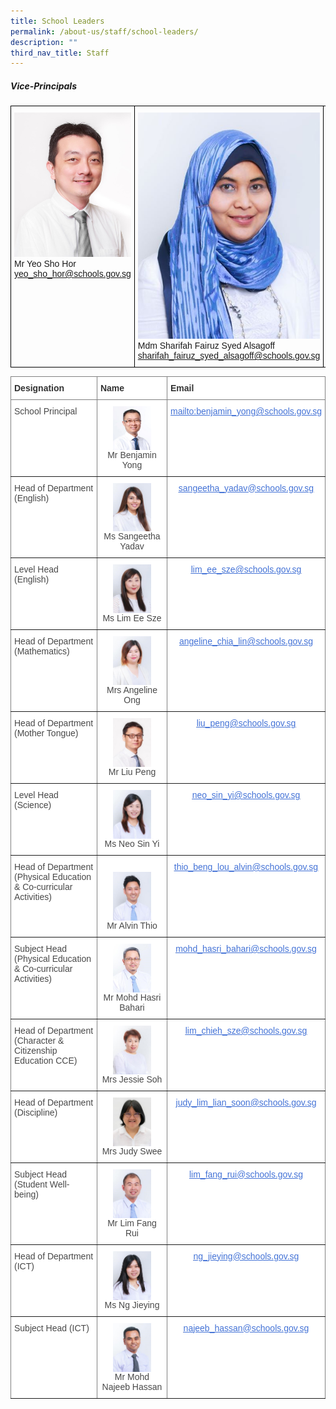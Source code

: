 ```yaml
---
title: School Leaders
permalink: /about-us/staff/school-leaders/
description: ""
third_nav_title: Staff
---
```

##### **Vice-Principals**

<table style="table-layout: fixed; width: 100%;" class="tg">
  <tbody>
    <tr>
      <td style="width:33%; vertical-align: top;">
        <img style="width:100%;" alt="Mr Yeo Sho Hor" src="/images/yeoshohor.jpg"><br>
        Mr Yeo Sho Hor<br>
        <a href="mailto:yeo_sho_hor@schools.gov.sg">yeo_sho_hor@schools.gov.sg</a>
      </td>
      <td style="width:33%; vertical-align: top;">
        <img style="width:100%;" alt="Mdm Sharifah Fairuz Syed Alsagoff" src="/images/sharifahfairuz.jpg"><br>
        Mdm Sharifah Fairuz Syed Alsagoff<br>
        <a href="mailto:sharifah_fairuz_syed_alsagoff@schools.gov.sg">sharifah_fairuz_syed_alsagoff@schools.gov.sg</a>
      </td>
      <td style="width:33%; vertical-align: top;">
        <img style="width:97%;" alt="Mr Chua Kok Seng" src="/images/mr%20chua%20kok%20seng%20passport%20size.jpg"><br>
        Mr Chua Kok Seng<br>
        <a href="mailto:chua_kok_seng@schools.gov.sg">chua_kok_seng@schools.gov.sg</a>
      </td>
    </tr>
  </tbody>
</table>

<style type="text/css">
.tg  {border-collapse:collapse;border-spacing:0;}
.tg td{border-color:black;border-style:solid;border-width:1px;font-family:Arial, sans-serif;font-size:14px;
  overflow:hidden;padding:10px 5px;word-break:normal;}
.tg th{border-color:black;border-style:solid;border-width:1px;font-family:Arial, sans-serif;font-size:14px;
  font-weight:normal;overflow:hidden;padding:10px 5px;word-break:normal;}
.tg .tg-rx9b{background-color:#FFF;border-color:inherit;color:#323232;font-weight:bold;text-align:left;vertical-align:top}
.tg .tg-acgv{background-color:#FFF;border-color:inherit;color:#484848;text-align:left;vertical-align:top}
.tg .tg-nbj5{background-color:#FFF;border-color:inherit;text-align:center;vertical-align:top}
.tg .tg-4z3p{background-color:#FFF;border-color:inherit;color:#4372D6;text-align:center;text-decoration:underline;vertical-align:top
  }
</style>
<table class="tg">
<thead>
  <tr>
    <th class="tg-rx9b"><span style="font-weight:700;font-style:normal;text-decoration:none;color:#323232;background-color:transparent">Designation</span></th>
    <th class="tg-rx9b"><span style="font-weight:700;font-style:normal;text-decoration:none;color:#323232;background-color:transparent">Name</span></th>
    <th class="tg-rx9b"><span style="font-weight:700;font-style:normal;text-decoration:none;color:#323232;background-color:transparent">Email</span></th>
  </tr>
</thead>
<tbody>
  <tr>
    <td class="tg-acgv"><span style="font-weight:400;font-style:normal;text-decoration:none;color:#484848;background-color:transparent">School Principal</span></td>
    <td class="tg-nbj5"> <img style="width:60%" src="/images/benjaminyong.jpg" align="center"><span style="font-weight:400;font-style:normal;text-decoration:none;color:#484848;background-color:transparent"><br> Mr Benjamin Yong </span></td>
    <td class="tg-4z3p"><a href="https://www.bedokgreenpri.moe.edu.sg/about-us/staff/key-personnel/samsina_herbert@schools.gov.sg"><span style="font-weight:400;font-style:normal;text-decoration:underline;color:#4372D6;background-color:transparent">mailto:benjamin_yong@schools.gov.sg</span></a></td>
  </tr>
  <tr>
    <td class="tg-acgv"><span style="font-weight:400;font-style:normal;text-decoration:none;color:#484848;background-color:transparent">Head of Department (English)</span></td>
    <td class="tg-nbj5"><img style="width:60%" src="/images/Key%20Personnel%201/keypersonnel2.jpg" align="center"><span style="font-weight:400;font-style:normal;text-decoration:none;color:#484848;background-color:transparent"><br>Ms Sangeetha Yadav</span></td>
    <td class="tg-4z3p"><a href="https://www.bedokgreenpri.moe.edu.sg/about-us/staff/key-personnel/sangeetha_yadav@schools.gov.sg"><span style="font-weight:400;font-style:normal;text-decoration:underline;color:#4372D6;background-color:transparent">sangeetha_yadav@schools.gov.sg</span></a></td>
  </tr>
  <tr>
    <td class="tg-acgv"><span style="font-weight:400;font-style:normal;text-decoration:none;color:#484848;background-color:transparent">Level Head (English)</span></td>
    <td class="tg-nbj5"><span style="color:#484848;background-color:transparent"><img style="width:60%" src="/images/Key%20Personnel%201/keypersonnel3.jpg" align="center"></span><br><span style="color:#484848;background-color:transparent">Ms Lim Ee Sze</span><br></td>
    <td class="tg-4z3p"><a href="https://www.bedokgreenpri.moe.edu.sg/about-us/staff/key-personnel/lim_ee_sze@schools.gov.sg"><span style="font-weight:400;font-style:normal;text-decoration:underline;color:#4372D6;background-color:transparent">lim_ee_sze@schools.gov.sg</span></a></td>
  </tr>
  <tr>
    <td class="tg-acgv"><span style="font-weight:400;font-style:normal;text-decoration:none;color:#484848;background-color:transparent">Head of Department (Mathematics)</span></td>
    <td class="tg-nbj5"><img style="width:60%" src="/images/Key%20Personnel%201/keypersonnel4.jpg" align="center"><br><span style="font-weight:400;font-style:normal;text-decoration:none;color:#484848;background-color:transparent">Mrs Angeline Ong</span></td>
    <td class="tg-4z3p"><a href="https://www.bedokgreenpri.moe.edu.sg/about-us/staff/key-personnel/angeline_chia_lin@schools.gov.sg"><span style="font-weight:400;font-style:normal;text-decoration:underline;color:#4372D6;background-color:transparent">angeline_chia_lin@schools.gov.sg</span></a></td>
  </tr>
  <tr>
    <td class="tg-acgv"><span style="font-weight:400;font-style:normal;text-decoration:none;color:#484848;background-color:transparent">Head of Department (Mother Tongue)</span></td>
    <td class="tg-nbj5"><span style="color:#484848;background-color:transparent"><img style="width:60%" src="/images/Key%20Personnel%201/keypersonnel5.jpg" align="center"></span><br><span style="color:#484848;background-color:transparent">Mr Liu Peng</span><br></td>
    <td class="tg-4z3p"><a href="https://www.bedokgreenpri.moe.edu.sg/about-us/staff/key-personnel/liu_peng@schools.gov.sg"><span style="font-weight:400;font-style:normal;text-decoration:underline;color:#4372D6;background-color:transparent">liu_peng@schools.gov.sg</span></a></td>
  </tr>
  <tr>
    <td class="tg-acgv"><span style="font-weight:400;font-style:normal;text-decoration:none;color:#484848;background-color:transparent">Level Head (Science)</span></td>
    <td class="tg-nbj5"><img style="width:60%" src="/images/Key%20Personnel%201/keypersonnel8.jpg" align="center"><br><span style="font-weight:400;font-style:normal;text-decoration:none;color:#484848;background-color:transparent">Ms Neo Sin Yi</span></td>
    <td class="tg-4z3p"><a href="https://www.bedokgreenpri.moe.edu.sg/about-us/staff/key-personnel/neo_sin_yi@schools.gov.sg"><span style="font-weight:400;font-style:normal;text-decoration:underline;color:#4372D6;background-color:transparent">neo_sin_yi@schools.gov.sg</span></a></td>
  </tr>
  <tr>
    <td class="tg-acgv"><span style="font-weight:400;font-style:normal;text-decoration:none;color:#484848;background-color:transparent">Head of Department (Physical Education &amp; Co-curricular Activities)</span></td>
    <td class="tg-nbj5"><br><img style="width:60%" src="/images/Key%20Personnel%201/keypersonnel10.jpg" align="center"><br><span style="font-weight:400;font-style:normal;text-decoration:none;color:#484848;background-color:transparent">Mr Alvin Thio</span></td>
    <td class="tg-4z3p"><a href="https://www.bedokgreenpri.moe.edu.sg/about-us/staff/key-personnel/thio_beng_lou_alvin@schools.gov.sg"><span style="font-weight:400;font-style:normal;text-decoration:underline;color:#4372D6;background-color:transparent">thio_beng_lou_alvin@schools.gov.sg</span></a></td>
  </tr>
  <tr>
    <td class="tg-acgv"><span style="font-weight:400;font-style:normal;text-decoration:none;color:#484848;background-color:transparent">Subject Head (Physical Education &amp; Co-curricular Activities)</span></td>
    <td class="tg-nbj5"><img style="width:60%" src="/images/Key%20Personnel%201/keypersonnel9.jpg" align="center"><br><span style="font-weight:400;font-style:normal;text-decoration:none;color:#484848;background-color:transparent">Mr Mohd Hasri Bahari</span></td>
    <td class="tg-4z3p"><a href="https://www.bedokgreenpri.moe.edu.sg/about-us/staff/key-personnel/mohd_hasri_bahari@schools.gov.sg"><span style="font-weight:400;font-style:normal;text-decoration:underline;color:#4372D6;background-color:transparent">mohd_hasri_bahari@schools.gov.sg</span></a></td>
  </tr>
  <tr>
    <td class="tg-acgv"><span style="font-weight:400;font-style:normal;text-decoration:none;color:#484848;background-color:transparent">Head of Department (Character &amp; Citizenship Education CCE)</span></td>
    <td class="tg-nbj5"><img style="width:60%" src="/images/Key%20Personnel%201/keypersonnel11.jpg" align="center"><br><span style="font-weight:400;font-style:normal;text-decoration:none;color:#484848;background-color:transparent">Mrs Jessie Soh</span></td>
    <td class="tg-4z3p"><a href="https://www.bedokgreenpri.moe.edu.sg/about-us/staff/key-personnel/lim_chieh_sze@schools.gov.sg"><span style="font-weight:400;font-style:normal;text-decoration:underline;color:#4372D6;background-color:transparent">lim_chieh_sze@schools.gov.sg</span></a></td>
  </tr>
  <tr>
    <td class="tg-acgv"><span style="font-weight:400;font-style:normal;text-decoration:none;color:#484848;background-color:transparent">Head of Department (Discipline)</span></td>
    <td class="tg-nbj5"><img style="width:60%" src="/images/Key%20Personnel%201/keypersonnel12.jpg" align="center"><br><span style="font-weight:400;font-style:normal;text-decoration:none;color:#484848;background-color:transparent">Mrs Judy Swee</span></td>
    <td class="tg-4z3p"><a href="https://www.bedokgreenpri.moe.edu.sg/about-us/staff/key-personnel/judy_lim_lian_soon@schools.gov.sg"><span style="font-weight:400;font-style:normal;text-decoration:underline;color:#4372D6;background-color:transparent">judy_lim_lian_soon@schools.gov.sg</span></a></td>
  </tr>
  <tr>
    <td class="tg-acgv"><span style="font-weight:400;font-style:normal;text-decoration:none;color:#484848;background-color:transparent">Subject Head (Student Well-being)</span></td>
    <td class="tg-nbj5"><img style="width:60%" src="/images/Key%20Personnel%201/keypersonnel13.jpg" align="center"><br><span style="font-weight:400;font-style:normal;text-decoration:none;color:#484848;background-color:transparent">Mr Lim Fang Rui</span></td>
    <td class="tg-4z3p"><a href="https://www.bedokgreenpri.moe.edu.sg/about-us/staff/key-personnel/lim_fang_rui@schools.gov.sg"><span style="font-weight:400;font-style:normal;text-decoration:underline;color:#4372D6;background-color:transparent">lim_fang_rui@schools.gov.sg</span></a></td>
  </tr>
  <tr>
    <td class="tg-acgv"><span style="font-weight:400;font-style:normal;text-decoration:none;color:#484848;background-color:transparent">Head of Department (ICT)</span></td>
    <td class="tg-nbj5"><img style="width:60%" src="/images/Key%20Personnel%201/keypersonnel14.jpg" align="center"><br><span style="font-weight:400;font-style:normal;text-decoration:none;color:#484848;background-color:transparent">Ms Ng Jieying</span></td>
    <td class="tg-4z3p"><a href="https://www.bedokgreenpri.moe.edu.sg/about-us/staff/key-personnel/ng_jieying@schools.gov.sg"><span style="font-weight:400;font-style:normal;text-decoration:underline;color:#4372D6;background-color:transparent">ng_jieying@schools.gov.sg</span></a></td>
  </tr>
  <tr>
    <td class="tg-acgv"><span style="font-weight:400;font-style:normal;text-decoration:none;color:#484848;background-color:transparent">Subject Head (ICT)</span></td>
    <td class="tg-nbj5"><img style="width:60%" src="/images/Key%20Personnel%201/key%20personnel%2015.jpg" align="center"><br><span style="font-weight:400;font-style:normal;text-decoration:none;color:#484848;background-color:transparent">Mr Mohd Najeeb Hassan</span></td>
    <td class="tg-4z3p"><a href="https://www.bedokgreenpri.moe.edu.sg/about-us/staff/key-personnel/najeeb_hassan@schools.gov.sg"><span style="font-weight:400;font-style:normal;text-decoration:underline;color:#4372D6;background-color:transparent">najeeb_hassan@schools.gov.sg</span></a></td>
  </tr>
</tbody>
</table>